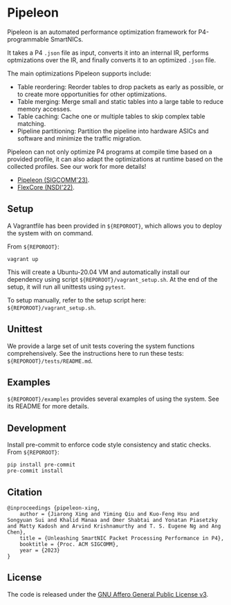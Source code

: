 # Pipeleon
Pipeleon is an automated performance optimization framework for P4-programmable SmartNICs.

It takes a P4 `.json` file as input, converts it into an internal IR, performs optmizations over the IR, and finally converts it to an optimized `.json` file.

The main optimizations Pipeleon supports include:

- Table reordering: Reorder tables to drop packets as early as possible, or to create more opportunities for other optimizations.
- Table merging: Merge small and static tables into a large table to reduce memory accesses.
- Table caching: Cache one or multiple tables to skip complex table matching.
- Pipeline partitioning: Partition the pipeline into hardware ASICs and software and minimize the traffic migration.

Pipeleon can not only optimize P4 programs at compile time based on a provided profile, it can also adapt the optimizations at runtime based on the collected profiles. See our work for more details!

- [Pipeleon (SIGCOMM'23)](https://jxing.me/pdf/pipeleon-sigcomm23.pdf).
- [FlexCore (NSDI'22)](https://jxing.me/pdf/flexcore-nsdi22.pdf).

## Setup

A Vagrantfile has been provided in `${REPOROOT}`, which allows you to deploy the system with on command.

From `${REPOROOT}`:
```
vagrant up
```

This will create a Ubuntu-20.04 VM and automatically install our dependency using script `${REPOROOT}/vagrant_setup.sh`.
At the end of the setup, it will run all unittests using `pytest`.

To setup manually, refer to the setup script here: `${REPOROOT}/vagrant_setup.sh`.

## Unittest

We provide a large set of unit tests covering the system functions comprehensively. See the instructions here to run these tests: `${REPOROOT}/tests/README.md`.

## Examples

`${REPOROOT}/examples` provides several examples of using the system. See its README for more details.

## Development

Install pre-commit to enforce code style consistency and static checks. From `${REPOROOT}`:
```
pip install pre-commit
pre-commit install
```

## Citation

```
@inproceedings {pipeleon-xing,
    author = {Jiarong Xing and Yiming Qiu and Kuo-Feng Hsu and Songyuan Sui and Khalid Manaa and Omer Shabtai and Yonatan Piasetzky and Matty Kadosh and Arvind Krishnamurthy and T. S. Eugene Ng and Ang Chen},
    title = {Unleashing SmartNIC Packet Processing Performance in P4},
    booktitle = {Proc. ACM SIGCOMM},
    year = {2023}
}
```

## License
The code is released under the [GNU Affero General Public License v3](https://www.gnu.org/licenses/agpl-3.0.html).
